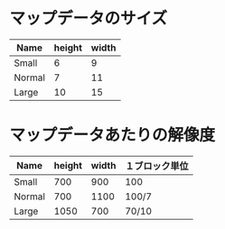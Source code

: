 # マップデータのサイズ
|Name|height|width|
|-|-|-|
|Small|6|9|
|Normal|7|11|
|Large|10|15|

# マップデータあたりの解像度
|Name|height|width|１ブロック単位|
|-|-|-|-|
|Small|700|900|100|
|Normal|700|1100|100/7|
|Large|1050|700|70/10|
